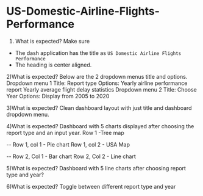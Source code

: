 # US-Domestic-Airline-Flights-Performance


1) What is expected?
Make sure
- The dash application has the title as `US Domestic Airline Flights Performance` 
- The heading is center aligned.


2)What is expected?
Below are the 2 dropdown menus title and options.
Dropdown menu 1 Title: Report type 
Options:
Yearly airline performance report 
Yearly average flight delay statistics
Dropdown menu 2
Title: Choose Year
Options: Display from 2005 to 2020


3)What is expected?
Clean dashboard layout with just title and dashboard dropdown menu.


4)What is expected?
Dashboard with 5 charts displayed after choosing the report type and an input year.
Row 1 -Tree map

--
Row 1, col 1 - Pie chart
Row 1, col 2 - USA Map 

--
Row 2, Col 1 - Bar chart
Row 2, Col 2 - Line chart


5)What is expected?
Dashboard with 5 line charts after choosing report type and year?


6)What is expected?
Toggle between different report type and year

